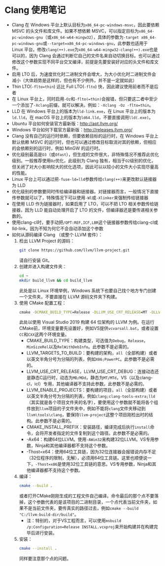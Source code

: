 # Clang 使用笔记
- Clang 在 Windows 平台上默认目标为`x86_64-pc-windows-msvc`，因此要依赖 MSVC 的头文件和库文件。如果不想依赖 MSVC，可以指定目标为`x86_64-pc-windows-gnu`（或`x86_64-w64-mingw32`），具体的参数为`-target x86_64-pc-windows-gnu`或`--target=x86_64-pc-windows-gnu`，此参数也适用于 Linux 平台。修改`clang(++).exe`为`x86_64-w64-mingw32-clang(++).exe`也是可以的，因为 Clang 会通过判断它自己的文件名来自动切换目标。也可以通过修改这个参数实现不同平台交叉编译，前提是先要安装好对应的头文件和库文件。
- 启用 LTO 后，为速度优化时二进制文件会增大，为大小优化时二进制文件会减小（大体趋势是这样的，但也有不少例外，并不是一定就如此）
- Thin LTO(`-flto=thin`) 远比 Full LTO(`-flto`) 快，因此建议使用前者而不是后者
- 在 Linux 平台上，同时启用`-Oz`和`-flto(=thin)`会报错，但只要这二者中至少一个添加了`-Xclang`前缀，就可以解决。例如：`-Xclang -Oz -flto=thin`。
- LLD 在 Windows 平台上的版本为`lld-link.exe`，在 Linux 平台上的版本为`ld.lld`，在 macOS 平台上的版本为`ld64.lld`，不要直接调用`lld(.exe)`。
- Ubuntu 平台如何安装官方最新版：http://apt.llvm.org/
- Windows 平台如何下载官方最新版：http://releases.llvm.org/
- Clang 没有自己的运行时依赖，但要依赖目标的运行时，在 Windows 平台上默认依赖 MSVC 的运行时，但也可以通过修改目标取消对其的依赖，但相应的会依赖别的运行时，例如 MinGW 的运行时。
- 优化级别最高是`O3`（或`Ofast`），但生成的文件很大，非特殊情况不推荐此优化级别。一般推荐使用`Oz`优化，此级别为 Clang 独有，相当于`O2`级别的优化，但关闭了对大小影响较大的优化选项，因此可以以较小的文件大小实现尽量高的性能。
- Linux 平台上可以通过把`-fuse-ld=lld`参数传给`clang(++)`来更改默认链接器为 LLD
- 优化级别的参数要同时传给编译器和链接器。对链接器而言，一般情况下直接传参数就可以了，特殊情况下可以使用`-Wl`或`-Xlinker`来强制传给链接器
- 在使用 LLD 作为链接器时，如果启用了 LTO，可以不把 LTO 相关参数传给链接器，因为 LLD 能自动处理开启了 LTO 的文件，但编译器还是要传递相关参数的。
- 使用clang-cl时，要手动把`/OPT:REF,ICF,LBR`这个链接器参数传给clang-cl或lld-link，因为不知为何它不会自动添加这个参数
- 如何从源码编译 Clang （或整个 LLVM 套件）：
  1. 检出 LLVM Project 的源码：
     ```bash
     git clone https://github.com/llvm/llvm-project.git
     ```
     请自行安装 Git。
  2. 创建并进入构建文件夹：
     ```bash
     cd ~
     mkdir build_llvm && cd build_llvm
     ```
     此处是以 Linux 环境举例，Windows 系统下也要自己找个地方专门创建一个文件夹，不要直接在 LLVM 源码文件夹下构建。
  3. 使用 CMake 配置工程：
     ```bat
     cmake -DCMAKE_BUILD_TYPE=Release -DLLVM_USE_CRT_RELEASE=MT -DLLVM_USE_CRT_DEBUG=MTd -DLLVM_TARGETS_TO_BUILD="X86;PowerPC" -DLLVM_ENABLE_PROJECTS="clang;lldb" -DCMAKE_INSTALL_PREFIX=C:/LLVM -G"Visual Studio 16 2019" -Ax64 -Thost=x64 <llvm-project源码根目录>\llvm
     ```
     此处以使用 Visual Studio 2019 构建 64 位架构的 LLVM 为例。在运行CMake前，环境变量要先设置好，例如VS提供`vcvarsall.bat`，或者设置`CC`和`CXX`这两个环境变量。
     - CMAKE_BUILD_TYPE：构建类型，可选值为`Debug`，`Release`，`MinSizeRel`以及`RelWithDebInfo`。此参数不是必需的。
     - LLVM_TARGETS_TO_BUILD：要构建的架构，`all`（全部构建）或者以英文半角分号为分隔的列表，例如`X86;PowerPC`。此参数不是必需的。
     - LLVM_USE_CRT_RELEASE，LLVM_USE_CRT_DEBUG：连接动态还是静态C运行时，动态为`MD/MDd`，静态为`MT/MTd`，VS（以及clang-cl，icl）专用，其他编译器不支持此参数。此参数不是必需的。
     - LLVM_ENABLE_PROJECTS：要构建的项目，`all`（全部构建）或者以英文半角分号为分隔的列表，例如`clang;clang-tools-extra;lld`（其实就是各个项目文件夹的名字），要使用这个参数就不能将各个组件放到`llvm`项目的子文件夹中，例如不能将`clang`文件夹移动到`llvm\tools\clang`，要保持`llvm-project`这整个项目刚检出时的结构。此参数不是必需的。
     - CMAKE_INSTALL_PREFIX：安装路径，编译完成后执行`install`命令，会将开发者指定的文件复制到这个路径。此参数不是必需的。
     - -Ax64：构建64位LLVM。使用`-AWin32`来构建32位LLVM。VS专用参数，Ninja和其他编译器都不支持这个参数。
     - -Thost=x64：使用64位工具链，因为32位连接器会报错说内存不足（32位程序的限制，无解），必须用64位工具链。这里也顺便说一下，`-Thost=x86`是使用32位工具链的意思。VS专用参数，Ninja和其他编译器都不支持这个参数。
  4. 编译：
     ```bash
     cmake --build .
     ```
     或者打开CMake刚刚生成的工程文件自己编译。命令最后的那个点不要落掉，这个参数代表的是该项目的二进制目录，一个点代表当前文件夹，如果不是当前文件夹，要传真实的路径过去，例如`cmake --build "C:/llvm-build-dir/build"`。
     - 注：特别的，对于VS工程而言，可以使用`msbuild /p:Configuration=Release INSTALL.vcxproj`来开始构建并在构建完毕后进行安装。
  5. 安装：
     ```bash
     cmake --install .
     ```
     同样要注意那个点的问题。
